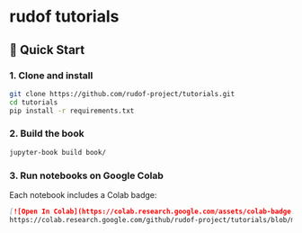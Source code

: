 # rudof tutorials

## 🚀 Quick Start

### 1. Clone and install
```bash
git clone https://github.com/rudof-project/tutorials.git
cd tutorials
pip install -r requirements.txt
```

### 2. Build the book

```bash
jupyter-book build book/
```

### 3. Run notebooks on Google Colab

Each notebook includes a Colab badge:
```markdown
[![Open In Colab](https://colab.research.google.com/assets/colab-badge.svg)](
https://colab.research.google.com/github/rudof-project/tutorials/blob/main/book/notebooks/example.ipynb)
```
